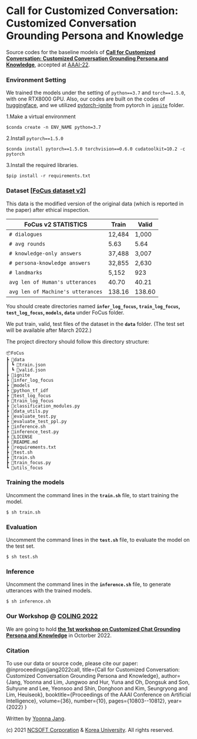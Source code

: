 # Call for Customized Conversation: Customized Conversation Grounding Persona and Knowledge

Source codes for the baseline models of **[Call for Customized Conversation: Customized Conversation Grounding Persona and Knowledge](https://arxiv.org/abs/2112.08619)**, accepted at [AAAI-22](https://aaai.org/Conferences/AAAI-22/).



### Environment Setting
We trained the models under the setting of `python==3.7` and `torch==1.5.0`,  with one RTX8000 GPU. Also, our codes are built on the codes of [huggingface](https://github.com/huggingface/transfer-learning-conv-ai), and we utilized [pytorch-ignite](https://github.com/pytorch/ignite) from pytorch in [`ignite`](https://github.com/pkchat-focus/FoCus/tree/main/ignite) folder.

1.Make a virtual environment
    
    $conda create -n ENV_NAME python=3.7

2.Install `pytorch==1.5.0`

    $conda install pytorch==1.5.0 torchvision==0.6.0 cudatoolkit=10.2 -c pytorch

3.Install the required libraries.
    
    $pip install -r requirements.txt
    


### Dataset [**[FoCus dataset v2](https://drive.google.com/file/d/1YmEW12HqjAjlEfZ05g8VLRux8kyUjdcI/view?usp=sharing)**]
This data is the modified version of the original data (which is reported in the paper) after ethical inspection.

| FoCus v2 STATISTICS | Train | Valid |
| --- | --- | --- |
| `# dialogues` | 12,484 | 1,000 |
| `# avg rounds` | 5.63 | 5.64 |
| `# knowledge-only answers` | 37,488 | 3,007 |
| `# persona-knowledge answers` | 32,855 | 2,630 |
| `# landmarks` | 5,152 | 923 |
| `avg len of Human's utterances` | 40.70 | 40.21 |
| `avg len of Machine's utterances` | 138.16 | 138.60 |

You should create directories named **`infer_log_focus`, `train_log_focus`, `test_log_focus`, `models`, `data`** under FoCus folder.

We put train, valid, test files of the dataset in the **`data`** folder. (The test set will be available after March 2022.)

The project directory should follow this directory structure:


    📦FoCus
    ┣ 📂data
    ┃ ┗ 📜train.json
    ┃ ┗ 📜valid.json
    ┣ 📂ignite
    ┣ 📂infer_log_focus
    ┣ 📂models
    ┣ 📂python_tf_idf
    ┣ 📂test_log_focus
    ┣ 📂train_log_focus
    ┣ 📜classification_modules.py
    ┣ 📜data_utils.py
    ┣ 📜evaluate_test.py
    ┣ 📜evaluate_test_ppl.py
    ┣ 📜inference.sh
    ┣ 📜inference_test.py
    ┣ 📜LICENSE
    ┣ 📜README.md
    ┣ 📜requirements.txt
    ┣ 📜test.sh
    ┣ 📜train.sh
    ┣ 📜train_focus.py
    ┗ 📜utils_focus


### Training the models
Uncomment the command lines in the **`train.sh`** file, to start training the model. 

    $ sh train.sh 


### Evaluation
Uncomment the command lines in the **`test.sh`** file, to evaluate the model on the test set. 

    $ sh test.sh


### Inference
Uncomment the command lines in the **`inference.sh`** file, to generate utterances with the trained models.

    $ sh inference.sh


### Our Workshop @ [COLING 2022](https://coling2022.org/)
We are going to hold **[the 1st workshop on Customized Chat Grounding Persona and Knowledge](https://sites.google.com/view/persona-knowledge-workshop)** in Octorber 2022.


### Citation
To use our data or source code, please cite our paper:
    @inproceedings{jang2022call,
      title={Call for Customized Conversation: Customized Conversation Grounding Persona and Knowledge},
      author={Jang, Yoonna and Lim, Jungwoo and Hur, Yuna and Oh, Dongsuk and Son, Suhyune and Lee, Yeonsoo and Shin, Donghoon and Kim, Seungryong and Lim, Heuiseok},
      booktitle={Proceedings of the AAAI Conference on Artificial Intelligence},
      volume={36},
      number={10},
      pages={10803--10812},
      year={2022}
    }

Written by [Yoonna Jang](https://github.com/YOONNAJANG).


(c) 2021 [NCSOFT Corporation](https://kr.ncsoft.com/en/index.do) & [Korea University](http://blp.korea.ac.kr/). All rights reserved.

